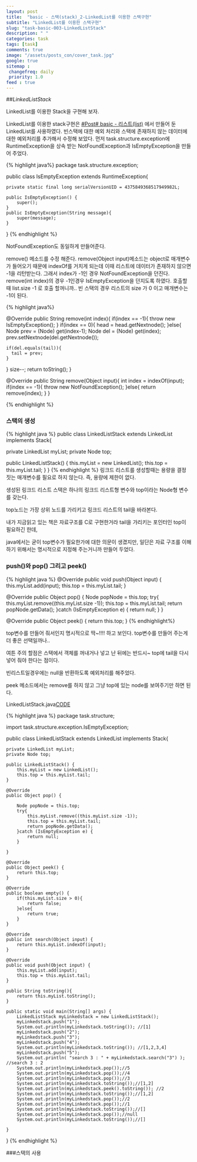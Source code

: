 ```yaml
---
layout: post
title:  "basic - 스택(stack)_2-LinkedList를 이용한 스택구현"
subtitle: "LinkedList를 이용한 스택구현"
slug: "task-basic-003-LinkedListStack"
description: " "
categories: task
tags: [task]
comments: true
image: "/assets/posts_con/cover_task.jpg"
google: true
sitemap :
 changefreq: daily
 priority: 1.0
feed : true
---
```


##*LinkedListStack*

LinkedList를 이용한 Stack을 구현해 보자.

LinkedList를 이용한 stack구현은 [#Post# basic - 리스트(list)](/task/2018/03/03/task-basic-001-list.html)
에서 만들어 둔 LinkedList를 사용하였다.
빈스택에 대한 예외 처리와 스택에 존재하지 않는 데이터에대한 예외처리를 추가해서 수정해 보았다.
먼저 task.structure.exception에 RuntimeException을 상속 받는 NotFoundException과 IsEmptyException을 만들어 주었다.

{% highlight java%}
package task.structure.exception;

public class IsEmptyException extends RuntimeException{

	private static final long serialVersionUID = 4375849368517949982L;

	public IsEmptyException() {
		super();
	}
	public IsEmptyException(String message){
		super(message);
	}
}
{% endhighlight %}

 NotFoundException도 동일하게 만들어준다.

remove() 메소드를 수정 해준다.
remove(Object input)메소드는 object로 매개변수가 들어오기 때문에 indexOf를 거치게 되는데 이때 리스트에 데이터가 존재하지 않으면 -1을 리턴받는다.
그래서 index가 -1인 경우 NotFoundException을 던진다.
remove(int index)의 경우 -1인경우 IsEmptyException을 던지도록 하였다.
호출할때 list.size -1 로 호출 할꺼니까.. 빈 스택의 경우 리스트의 size 가 0 이고 매개변수는 -1이 된다.

{% highlight java%}

@Override
public String remove(int index){
  if(index == -1){
    throw new IsEmptyException();
  }
  if(index == 0){
    head = head.getNextnode();
  }else{
    Node prev = (Node) get(index-1);
    Node del = (Node) get(index);
    prev.setNextnode(del.getNextnode());

    if(del.equals(tail)){
      tail = prev;
    }
  }
  size--;
  return toString();
}

@Override
public String remove(Object input){
  int index = indexOf(input);
  if(index == -1){
    throw new NotFoundException();
  }else{
    return remove(index);
  }
}

{% endhighlight %}

### 스택의 생성

{% highlight java %}
public class LinkedListStack extends LinkedList implements Stack{

 private LinkedList myList;
 private Node top;

 public LinkedListStack() {
   this.myList = new LinkedList();
   this.top = this.myList.tail;
 }
}
{% endhighlight %}
링크드 리스트를 생성할때는 용량을 결정 짓는 매개변수를 필요로 하지 않는다. 즉, 용량에 제한이 없다.

생성된 링크드 리스트 스택은 하나의 링크드 리스트형 변수와 top이라는 Node형 변수를 갖는다.

top노드는 가장 상위 노드를 가리키고 링크드 리스트의 tail을 바라본다.

내가 지금읽고 있는 책은 자료구조를 C로 구현한거라 tail을 가리키는 포인터인 top이 필요하긴 한데,

java에서는 굳이 top변수가 필요한가에 대한 의문이 생겼지만, 일단은 자료 구조를 이해하기 위해서는 명시적으로 지정해 주는거니까
만들어 두었다.

### push()와 pop() 그리고 peek()

{% highlight java %}
@Override
public void push(Object input) {
  this.myList.add(input);
  this.top = this.myList.tail;
}

@Override
public Object pop() {
  Node popNode = this.top;
  try{
    this.myList.remove((this.myList.size -1));
    this.top = this.myList.tail;
    return popNode.getData();
  }catch (IsEmptyException e) {
    return null;
  }
}

@Override
public Object peek() {
  return this.top;
}
{% endhighlight%}

top변수를 만들어 줘서인지 명시적으로 딱~!!!! 하고 보인다. top변수를 만들어 주는게 더 좋은 선택일까나..

여튼  주의 할점은 스택에서 객체를 꺼내거나 넣고 난 뒤에는 반드시~ top에 tail을 다시 넣어 줘야 한다는 점이다.

빈리스트일경우에는 null을 반환하도록 예외처리를 해주었다.

peek 메소드에서는 remove를 하지 않고 그냥 top에 있는 node를 보여주기만 하면 된다.


LinkedListStack.java<a class="btn btn-code" data-toggle="collapse" href="#linked-list-stack">CODE</a>
<div class="collapse_wrapper">
<div class="collapse" id="linked-list-stack">
<div class="card">
 {% highlight java %}
 package task.structure;

import task.structure.exception.IsEmptyException;

public class LinkedListStack extends LinkedList implements Stack{

	private LinkedList myList;
	private Node top;

	public LinkedListStack() {
		this.myList = new LinkedList();
		this.top = this.myList.tail;
	}

	@Override
	public Object pop() {

		Node popNode = this.top;
		try{
			this.myList.remove((this.myList.size -1));
			this.top = this.myList.tail;
			return popNode.getData();
		}catch (IsEmptyException e) {
			return null;
		}

	}

	@Override
	public Object peek() {
		return this.top;
	}

	@Override
	public boolean empty() {
		if(this.myList.size > 0){
			return false;
		}else{
			return true;
		}
	}

	@Override
	public int search(Object input) {
		return this.myList.indexOf(input);
	}

	@Override
	public void push(Object input) {
		this.myList.add(input);
		this.top = this.myList.tail;
	}

	public String toString(){
		return this.myList.toString();
	}

	public static void main(String[] args) {
		LinkedListStack myLinkedstack = new LinkedListStack();
		myLinkedstack.push("1");
		System.out.println(myLinkedstack.toString()); //[1]
		myLinkedstack.push("2");
		myLinkedstack.push("3");
		myLinkedstack.push("4");
		System.out.println(myLinkedstack.toString()); //[1,2,3,4]
		myLinkedstack.push("5");
		System.out.println( "search 3 : " + myLinkedstack.search("3") ); //search 3 : 2
		System.out.println(myLinkedstack.pop());//5
		System.out.println(myLinkedstack.pop());//4
		System.out.println(myLinkedstack.pop());//3
		System.out.println(myLinkedstack.toString());//[1,2]
		System.out.println(myLinkedstack.peek().toString()); //2
		System.out.println(myLinkedstack.toString());//[1,2]
		System.out.println(myLinkedstack.pop());//2
		System.out.println(myLinkedstack.pop());//1
		System.out.println(myLinkedstack.toString());//[]
		System.out.println(myLinkedstack.pop());//null
		System.out.println(myLinkedstack.toString());//[]

	}
}
 {% endhighlight %}
 			</div>
 		</div>
 	</div>

  ###스택의 사용
